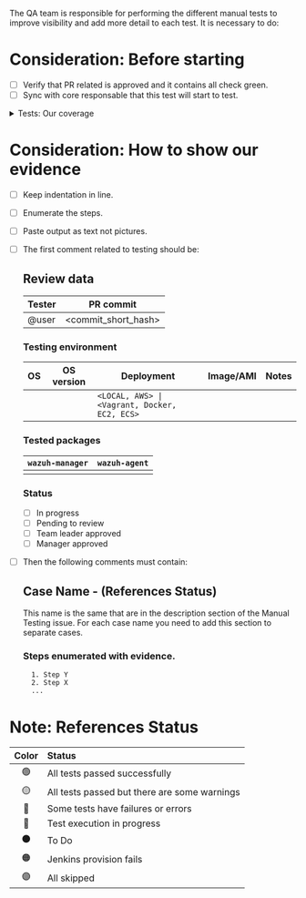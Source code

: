 The QA team is responsible for performing the different manual tests to improve visibility and add more detail to each test. It is necessary to do: 

# Consideration: Before starting

   - [ ] Verify that PR related is approved and it contains all check green.
   - [ ] Sync with core responsable that this test will start to test. 

<details>
  <summary>Tests: Our coverage</summary>

1. When do we perform upgrade tests?
2. 
3. 

   - [ ] If there are a new change added when you test the Manual execution you need to test it again.
En que nos tenemos que fijar para saber si un upgrade tiene sentido o si no lo tiene?
Sumar el cambio de que a partir de ahora todos los restart tienen que tener la comprobación si los demonios están levantados
En que quedo que se debe agregar que están conectados manager y agente? esto en un momento se hablo recuerdo
De que nos valemos para determinar si probamos en mas de un OS?
De que nos valemos para determinar si probamos en distintas versiones de un mismo OS?

</details>


# Consideration: How to show our evidence

   - [ ] Keep indentation in line.
   - [ ] Enumerate the steps.
   - [ ] Paste output as text not pictures.
   - [ ] The first comment related to testing should be:
		## Review data

		| Tester | PR commit               | 
		|--------|-------------------------|
		| @user  |  <commit_short_hash>    | 

		### Testing environment

		| OS | OS version | Deployment                                    | Image/AMI | Notes |
		|----|------------|-----------------------------------------------|-----------|-------|
		|    |            | `<LOCAL, AWS> \| <Vagrant, Docker, EC2, ECS>` |           |       |


		### Tested packages

		| `wazuh-manager` | `wazuh-agent` | 
		|-----------------|---------------|
		|                 |               |

		### Status

		- [ ] In progress
		- [ ] Pending to review
		- [ ] Team leader approved
		- [ ] Manager approved

   - [ ] Then the following comments must contain:

		## Case Name - (References Status)

		This name is the same that are in the description section of the Manual Testing issue. For each case name you need to add this section to separate cases.

		### Steps enumerated with evidence.

		   1. Step Y
		   2. Step X
		   ...


# Note: References Status

|Color|Status |
|:--:|:--|
|🟢|All tests passed successfully|
|🟡|All tests passed but there are some warnings|
|🔴|Some tests have failures or errors|
|🔵|Test execution in progress|
|⚫|To Do|
|🟠|Jenkins provision fails|
|:purple_circle:| All skipped |
